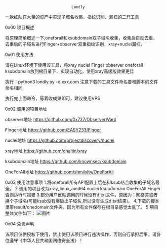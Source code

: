                                   Londly 

一款红队在大量的资产中实现子域名收集、指纹识别、漏扫的二开工具

0x00 项目概述

 将原理简单概述一下,oneforall和ksubdomain双子域名收集，收集后自动去重，去重后的子域名进行Finger+observer双重指纹识别，xray+nuclei漏扫。

0x01 使用方法

 请在Linux环境下使用该工具，将xray nuclei Finger observer oneforall ksubdomain放到根目录下，实现自动化，使用xray高级版效果更佳
 
 执行：python3 londly.py -d xxx.com  注意下载的工具文件命名要和脚本的文件命名相同

执行完上面命令，等着收成果即可，建议使用VPS

 

0x02 调用的项目地址
 
 observer地址
 https://github.com/0x727/ObserverWard
 
 Finger地址
 https://github.com/EASY233/Finger
 
 nuclei地址
 https://github.com/projectdiscovery/nuclei
 
 xray地址
 https://github.com/chaitin/xray
 
 ksubdomain地址
 https://github.com/knownsec/ksubdomain
 
 OneForAll地址
 https://github.com/shmilylty/OneForAll
 
0x03 使用注意事项
 1.将oneforall所有API配置上后在和ksub结合收集的子域名最全。
 2.调用的项目改为xray_linux_amd64 nuclei ksubdomain OneForAll Finger 否则运行时报错
 3.部分用户反映调用的时候没有d.txt文件，原因为：网络差或者换个子域名(可能ksub没有爆破出子域名,所以没有生成d.txt结果)。
 4.下载的脚本里带result/onedomain文件夹。因为所有文件保存在根目录感觉太乱了。
 5.项目整体文件如下：
 ![图片](https://user-images.githubusercontent.com/118274389/216054336-920f50dd-4211-4cd1-8f40-2f05fec2d82f.png)


0x04 免责声明

 该项目仅供授权下使用，禁止使用该项目进行违法操作，否则自行承担后果，请各位遵守《中华人民共和国网络安全法》！
